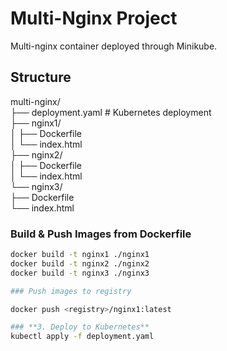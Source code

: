 # Multi-Nginx Project

Multi-nginx container deployed through Minikube.

## Structure

multi-nginx/<br>
├── deployment.yaml # Kubernetes deployment<br>
├── nginx1/<br>
│ ├── Dockerfile<br>
│ └── index.html<br>
├── nginx2/<br>
│ ├── Dockerfile<br>
│ └── index.html<br>
└── nginx3/<br>
├── Dockerfile<br>
└── index.html<br>

### Build & Push Images from Dockerfile
```bash
docker build -t nginx1 ./nginx1
docker build -t nginx2 ./nginx2
docker build -t nginx3 ./nginx3

### Push images to registry

docker push <registry>/nginx1:latest

### **3. Deploy to Kubernetes**
kubectl apply -f deployment.yaml  


